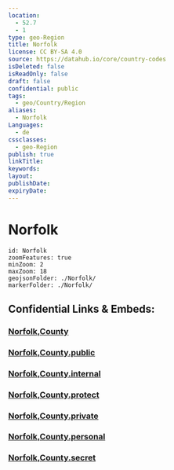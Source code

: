 ```yaml
---
location:
  - 52.7
  - 1
type: geo-Region
title: Norfolk
license: CC BY-SA 4.0
source: https://datahub.io/core/country-codes
isDeleted: false
isReadOnly: false
draft: false
confidential: public
tags:
  - geo/Country/Region
aliases:
  - Norfolk
Languages:
  - de
cssclasses:
  - geo-Region
publish: true
linkTitle:
keywords:
layout:
publishDate:
expiryDate:
---
```


# Norfolk

```leaflet
id: Norfolk
zoomFeatures: true 
minZoom: 2 
maxZoom: 18
geojsonFolder: ./Norfolk/
markerFolder: ./Norfolk/
```


## Confidential Links & Embeds: 

### [Norfolk,County](/_Standards/Earth/Continent/Europe/Europe~North/UK/England/Regions~England/East_of_England/Norfolk,County.md) 

### [Norfolk,County.public](/_public/Earth/Continent/Europe/Europe~North/UK/England/Regions~England/East_of_England/Norfolk,County.public.md) 

### [Norfolk,County.internal](/_internal/Earth/Continent/Europe/Europe~North/UK/England/Regions~England/East_of_England/Norfolk,County.internal.md) 

### [Norfolk,County.protect](/_protect/Earth/Continent/Europe/Europe~North/UK/England/Regions~England/East_of_England/Norfolk,County.protect.md) 

### [Norfolk,County.private](/_private/Earth/Continent/Europe/Europe~North/UK/England/Regions~England/East_of_England/Norfolk,County.private.md) 

### [Norfolk,County.personal](/_personal/Earth/Continent/Europe/Europe~North/UK/England/Regions~England/East_of_England/Norfolk,County.personal.md) 

### [Norfolk,County.secret](/_secret/Earth/Continent/Europe/Europe~North/UK/England/Regions~England/East_of_England/Norfolk,County.secret.md)

